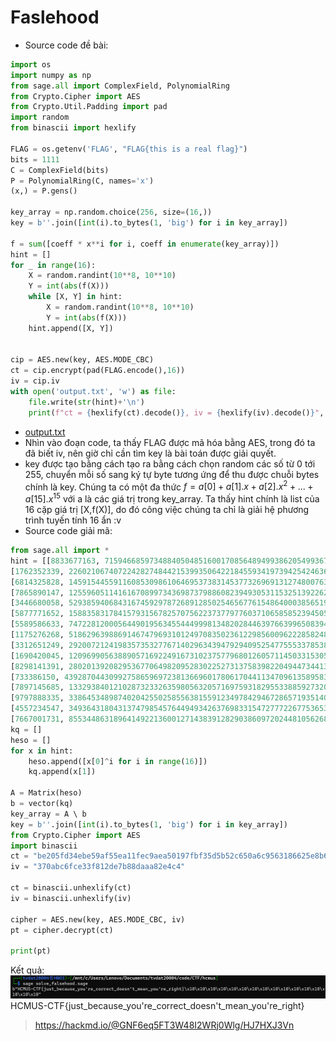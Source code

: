 # Faslehood
- Source code đề bài:
``` python
import os
import numpy as np
from sage.all import ComplexField, PolynomialRing
from Crypto.Cipher import AES
from Crypto.Util.Padding import pad
import random
from binascii import hexlify

FLAG = os.getenv('FLAG', "FLAG{this is a real flag}")
bits = 1111
C = ComplexField(bits)
P = PolynomialRing(C, names='x')
(x,) = P.gens()

key_array = np.random.choice(256, size=(16,))
key = b''.join([int(i).to_bytes(1, 'big') for i in key_array])

f = sum([coeff * x**i for i, coeff in enumerate(key_array)])
hint = []
for _ in range(16):
    X = random.randint(10**8, 10**10)
    Y = int(abs(f(X)))
    while [X, Y] in hint:
        X = random.randint(10**8, 10**10)
        Y = int(abs(f(X)))
    hint.append([X, Y])


cip = AES.new(key, AES.MODE_CBC)
ct = cip.encrypt(pad(FLAG.encode(),16))
iv = cip.iv
with open('output.txt', 'w') as file:
    file.write(str(hint)+'\n')
    print(f"ct = {hexlify(ct).decode()}, iv = {hexlify(iv).decode()}", file=file)
```
- [output.txt](https://github.com/tvdat20004/CTF_write-up/blob/main/hcmus/falsehood/output.txt)
- Nhìn vào đoạn code, ta thấy FLAG được mã hóa bằng AES, trong đó ta đã biết iv, nên giờ chỉ cần tìm key là bài toán được giải quyết.
- key được tạo bằng cách tạo ra bằng cách chọn random các số từ 0 tới 255, chuyển mỗi số sang ký tự byte tương ứng để thu được chuỗi bytes chính là key. Chúng ta có một đa thức $f = a[0] + a[1].x + a[2].x^2 + ...+a[15].x^{15}$ với a là các giá trị trong key_array. Ta thấy hint chính là list của 16 cặp giá trị [X,f(X)], do đó công việc chúng ta chỉ là giải hệ phương trình tuyến tính 16 ẩn :v
- Source code giải mã:
``` python
from sage.all import *
hint = [[8833677163, 7159466859734884050485160017085648949938620549936739498951806707835448713685207536552299918328868591349533273061478374089984223260577742322460362334647], 
[1762352339, 226021067407224282748442153993506422184559341973942542463611713009302649608941949660293486972516731321467369225717344439888178648461773300463], 
[6814325828, 145915445591160853098610646953738314537732696913127480076359637783667652244881400087606152610739138506056218199806589240306741950875956525839170443027], 
[7865890147, 1255960511416167089973436987379886082394930531153251392262351559661203914293720867397614316726175343133363293139291718249474745356688772183204229822751],
[3446680058, 5293859406843167459297872689128502546567761548640003856519557803475599388573073027426285178678302790672452768542207529392596772806973985884693237], 
[5877771652, 15883583178415793156782570756223737797760371065858523945056072346852806064052610100332389954372845836435762293469821829936427366159434784004504398291], 
[5589586633, 7472281200056449019563455444999813482028446397663996508394508567670602924631065370355170602075256758870709465268255309886778027432655593535614166637], 
[1175276268, 518629639886914674796931012497083502361229856009622285824810204881645367508380387007577326543311405957619591605841895258801496781885398507], 
[3312651249, 2920072124198357353277671402963439479294095254775553378538026906919501392975483266953780010186413153114694525677661955925502702904273824951901573], 
[1690420045, 120969905638890571692249167310237577968012605711450331530578304692989016303379573026678222839813088165787719888874515256743894818676147474521], 
[8298141391, 2802013920829536770649820952830225273137583982204944734413323800249577243089166668778583649665043009034143120874987986020037964205143133245123290632883], 
[733386150, 439287044309927586596972381366960178061704411347096135895831191742005839221734048948610767236121358802659929070752762370822244956535801], 
[7897145685, 1332938401210287323326359805632057169759318295533885927320250339098837407040892547133970478663396358868892779722453565866390506758764909670000617998161], 
[9797888335, 33864534898740204255025855638155912349784294672865719351405048784504660475905319925895086755774471151890089727930776090169445401259844048317273142069811], 
[4557234547, 349364318043137479854576449493426376983315472777226775365310579193760250715517761090058069937282741206013319707277840448237966901906357292702335951], 
[7667001731, 855344863189641492213600127143839128290386097202448105626863527763958015786114563445357087338205788545215994676722500375202243293047596358065835329663]]
kq = []
heso = []
for x in hint:
	heso.append([x[0]^i for i in range(16)])
	kq.append(x[1])

A = Matrix(heso)
b = vector(kq)
key_array = A \ b
key = b''.join([int(i).to_bytes(1, 'big') for i in key_array])
from Crypto.Cipher import AES
import binascii
ct = "be205fd34ebe59af55ea11fec9aea50197fbf35d5b52c650a6c9563186625e8b6021ba31db538fa4b60c69a42c96ee3bebaba53ac9afa9c3c185d4d0b145bc8251d892c243f1aa4037aeea003714e24c"
iv = "370abc6fce33f812de7b88daaa82e4c4"

ct = binascii.unhexlify(ct)
iv = binascii.unhexlify(iv)

cipher = AES.new(key, AES.MODE_CBC, iv)
pt = cipher.decrypt(ct)

print(pt)
```
Kết quả: 
![](https://github.com/tvdat20004/CTF_write-up/blob/main/hcmus/falsehood/ans.png)
HCMUS-CTF{just_because_you're_correct_doesn't_mean_you're_right}
> https://hackmd.io/@GNF6eq5FT3W48I2WRj0Wlg/HJ7HXJ3Vn

